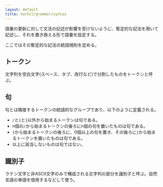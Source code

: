 ```yaml
---
layout: default
title: Varhil/grammer/syntax
---
```


語彙の更新に対して文法の記述が影響を受けないように、暫定的な記法を用いて記述し、それを置き換える形で語彙を設定する。

ここではその暫定的な記法の統語規則を定める。

## トークン

文字列を空白文字(スペース、タブ、改行など)で分割したものをトークンと呼ぶ。

## 句

句とは隣接するトークンの統語的なグループであり、以下のように定義される。

+ `/`と`{`と`}`以外から始まるトークンは句である。
+ n個の`/`から始まるトークンの後ろにn個の句を置いたものは句である。
+ `{`から始まるトークンの後ろに、0個以上の句を置き、その後ろに`}`から始まるトークンを置いたものは句である。
+ 以上に該当しないものは句ではない。

## 識別子

ラテン文字と非ASCII文字のみで構成される文字列の部分を識別子と呼ぶ。自然言語の単語を借用するなどして使う。
